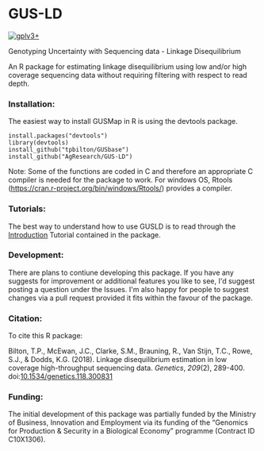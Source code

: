 # GUS-LD

[![gplv3+](https://img.shields.io/badge/license-GPLv3-blue.svg)](https://www.gnu.org/licenses/gpl.html)

Genotyping Uncertainty with Sequencing data - Linkage Disequilibrium

An R package for estimating linkage disequilibrium using low and/or high coverage sequencing data without requiring filtering with respect to read depth.

### Installation:

The easiest way to install GUSMap in R is using the devtools package.

```
install.packages("devtools")
library(devtools)
install_github("tpbilton/GUSbase")
install_github("AgResearch/GUS-LD")
```

Note: Some of the functions are coded in C and therefore an appropriate C compiler is needed for the package to work. For windows OS, Rtools (https://cran.r-project.org/bin/windows/Rtools/) provides a compiler. 

### Tutorials:

The best way to understand how to use GUSLD is to read through the [Introduction](http://htmlpreview.github.io/?https://github.com/AgResearch/GUS-LD/blob/master/doc/Introduction.html) Tutorial contained in the package.

### Development:

There are plans to contiune developing this package. If you have any suggests for improvement or additional features you like to see, I'd suggest posting a question under the Issues. I'm also happy for people to suggest changes via a pull request provided it fits within the favour of the package.

### Citation:

To cite this R package:

Bilton, T.P., McEwan, J.C., Clarke, S.M., Brauning, R., Van Stijn, T.C., Rowe, S.J., & Dodds, K.G. (2018). Linkage disequilibrium estimation in low coverage high-throughput sequencing data. *Genetics*, *209*(2), 289-400. doi:[10.1534/genetics.118.300831](https://doi.org/10.1534/genetics.118.300831)

### Funding:

The initial development of this package was partially funded by the Ministry of Business, Innovation and Employment via its funding of the “Genomics for Production & Security in a Biological Economy” programme (Contract ID C10X1306).
